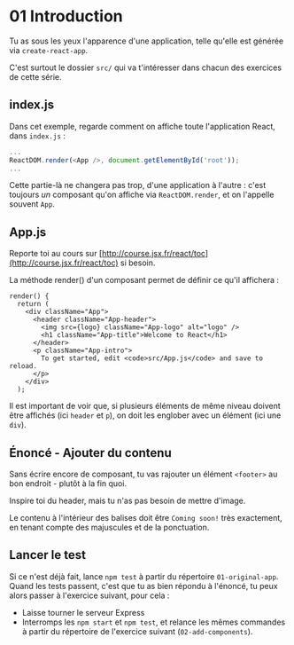 # 01 Introduction

Tu as sous les yeux l'apparence d'une application, telle qu'elle est générée via `create-react-app`.

C'est surtout le dossier `src/` qui va t'intéresser dans chacun des exercices de cette série.

## index.js

Dans cet exemple, regarde comment on affiche toute l'application React, dans `index.js` :

```javascript
...
ReactDOM.render(<App />, document.getElementById('root'));
...
```

Cette partie-là ne changera pas trop, d'une application à l'autre : c'est toujours *un* composant
qu'on affiche via `ReactDOM.render`, et on l'appelle souvent `App`.

## App.js

Reporte toi au cours sur [http://course.jsx.fr/react/toc](http://course.jsx.fr/react/toc) si besoin.

La méthode render() d'un composant permet de définir ce qu'il affichera :

```
render() {
  return (
    <div className="App">
      <header className="App-header">
        <img src={logo} className="App-logo" alt="logo" />
        <h1 className="App-title">Welcome to React</h1>
      </header>
      <p className="App-intro">
        To get started, edit <code>src/App.js</code> and save to reload.
      </p>
    </div>
  );
```

Il est important de voir que, si plusieurs éléments de même niveau doivent être affichés (ici `header` et `p`),
on doit les englober avec un élément (ici une `div`).

## &Eacute;noncé - Ajouter du contenu

Sans écrire encore de composant, tu vas rajouter un élément `<footer>` au bon endroit - plutôt à la fin quoi.

Inspire toi du header, mais tu n'as pas besoin de mettre d'image.

Le contenu à l'intérieur des balises doit être `Coming soon!` très exactement, en tenant compte des majuscules et de la ponctuation.

## Lancer le test

Si ce n'est déjà fait, lance `npm test` à partir du répertoire `01-original-app`.
Quand les tests passent, c'est que tu as bien répondu à l'énoncé, tu peux alors
passer à l'exercice suivant, pour cela :
* Laisse tourner le serveur Express
* Interromps les `npm start` et `npm test`, et relance les mêmes commandes à partir
du répertoire de l'exercice suivant (`02-add-components`).
